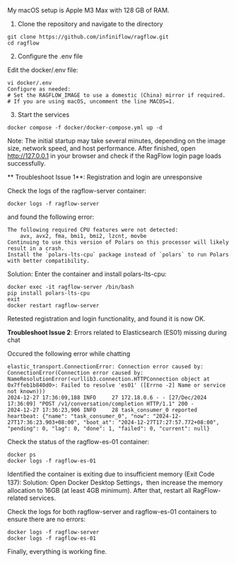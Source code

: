 My macOS setup is Apple M3 Max with 128 GB of RAM.

1. Clone the repository and navigate to the directory
```shell
git clone https://github.com/infiniflow/ragflow.git
cd ragflow
```
2. Configure the .env file

Edit the docker/.env file:
```shell
vi docker/.env
Configure as needed:
# Set the RAGFLOW_IMAGE to use a domestic (China) mirror if required.
# If you are using macOS, uncomment the line MACOS=1.
```
3. Start the services
```shell
docker compose -f docker/docker-compose.yml up -d
```
Note: The initial startup may take several minutes, depending on the image size, network speed, and host performance.
After finished, open http://127.0.0.1 in your browser and check if the RagFlow login page loads successfully.

** Troubleshoot Issue 1**: Registration and login are unresponsive

Check the logs of the ragflow-server container:
```shell
docker logs -f ragflow-server
```
and found the following error:
```shell
The following required CPU features were not detected:
    avx, avx2, fma, bmi1, bmi2, lzcnt, movbe
Continuing to use this version of Polars on this processor will likely result in a crash.
Install the `polars-lts-cpu` package instead of `polars` to run Polars with better compatibility.
```
Solution: Enter the container and install polars-lts-cpu:
```shell
docker exec -it ragflow-server /bin/bash
pip install polars-lts-cpu
exit
docker restart ragflow-server
```
Retested registration and login functionality, and found it is now OK. 

**Troubleshoot Issue 2**: Errors related to Elasticsearch (ES01) missing during chat

Occured the following error while chatting
```
elastic_transport.ConnectionError: Connection error caused by: ConnectionError(Connection error caused by: NameResolutionError(<urllib3.connection.HTTPConnection object at 0x7ffeb1b840d0>: Failed to resolve 'es01' ([Errno -2] Name or service not known)))
2024-12-27 17:36:09,188 INFO     27 172.18.0.6 - - [27/Dec/2024 17:36:09] "POST /v1/conversation/completion HTTP/1.1" 200 -
2024-12-27 17:36:23,906 INFO     28 task_consumer_0 reported heartbeat: {"name": "task_consumer_0", "now": "2024-12-27T17:36:23.903+08:00", "boot_at": "2024-12-27T17:27:57.772+08:00", "pending": 0, "lag": 0, "done": 1, "failed": 0, "current": null}
```
Check the status of the ragflow-es-01 container:
```shell
docker ps
docker logs -f ragflow-es-01
```
Identified the container is exiting due to insufficient memory (Exit Code 137):
Solution: Open Docker Desktop Settings，then increase the memory allocation to 16GB (at least 4GB minimum). After that, restart all RagFlow-related services.

Check the logs for both ragflow-server and ragflow-es-01 containers to ensure there are no errors:
```shell
docker logs -f ragflow-server
docker logs -f ragflow-es-01
```

Finally, everything is working fine.
